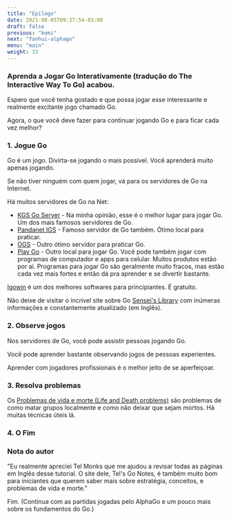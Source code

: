 ```yaml
---
title: "Epílogo"
date: 2021-08-05T09:37:54-03:00
draft: false
previous: "komi"
next: "fanhui-alphago"
menu: "main"
weight: 33
---
```


### Aprenda a Jogar Go Interativamente (tradução do The Interactive Way To Go) acabou.

Espero que você tenha gostado e que possa jogar esse interessante e realmente excitante jogo chamado Go.

Agora, o que você deve fazer para continuar jogando Go e para ficar cada vez melhor?

### 1. Jogue Go
   
Go é um jogo. Divirta-se jogando o mais possível. Você aprenderá muito apenas jogando.

Se não tiver ninguém com quem jogar, vá para os servidores de Go na Internet.

Há muitos servidores de Go na Net:

- [KGS Go Server](https://www.gokgs.com/) - Na minha opinião, esse é o melhor lugar para jogar Go. Um dos mais famosos servidores de Go.
- [Pandanet IGS](http://pandanet-igs.com/) - Famoso servidor de Go também. Ótimo local para praticar.
- [OGS](https://online-go.com/) - Outro ótimo servidor para praticar Go.
- [Play Go](http://www.playok.com/pt/go/) - Outro local para jogar Go.
Você pode também jogar com programas de computador e apps para celular. Muitos produtos estão por aí. Programas para jogar Go são geralmente muito fracos, mas estão cada vez mais fortes e então dá pra aprender e se divertir bastante.

[Igowin](http://www.smart-games.com/igowin.html) é um dos melhores softwares para principiantes. É gratuito.

Não deixe de visitar o incrível site sobre Go [Sensei's Library](http://senseis.xmp.net/) com inúmeras informações e constantemente atualizado (em Inglês).

### 2. Observe jogos
Nos servidores de Go, você pode assistir pessoas jogando Go.

Você pode aprender bastante observando jogos de pessoas experientes.

Aprender com jogadores profissionais é o melhor jeito de se aperfeiçoar.

### 3. Resolva problemas
   
Os [Problemas de vida e morte (Life and Death problems)](http://playgo.to/problem/tsumego.html) são problemas de como matar grupos localmente e como não deixar que sejam mortos. Há muitas técnicas úteis lá.

### 4. O Fim
### Nota do autor
"Eu realmente apreciei Tel Monks que me ajudou a revisar todas as páginas em Inglês desse tutorial. O site dele, Tel's Go Notes, é também muito bom para iniciantes que querem saber mais sobre estratégia, conceitos, e problemas de vida e morte."

Fim. (Continua com as partidas jogadas pelo AlphaGo e um pouco mais sobre os fundamentos do Go.)

